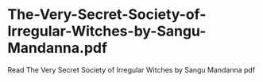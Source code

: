 # The-Very-Secret-Society-of-Irregular-Witches-by-Sangu-Mandanna.pdf
Read The Very Secret Society of Irregular Witches by Sangu Mandanna pdf
